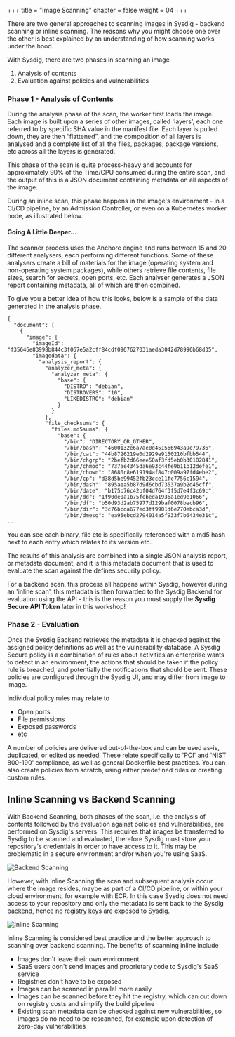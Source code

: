 
+++
title = "Image Scanning"
chapter = false
weight = 04
+++

There are two general approaches to scanning images in Sysdig - backend scanning or inline scanning.  The reasons why you might choose one over the other is best explained by an understanding of how scanning works under the hood.

<!-- <img src=/images/00_introduction/inline_scanning01.png width="50%" height="50%"> -->

<!-- ## Scanning Under the Hood -->

With Sysdig, there are two phases in scanning an image

  1. Analysis of contents
  2. Evaluation against policies and vulnerabilities

### Phase 1 - Analysis of Contents

During the analysis phase of the scan, the worker first loads the image.  Each image is built upon a series of other images, called 'layers', each one referred to by specific SHA value in the manifest file.  Each layer is pulled down, they are then “flattened”, and the composition of all layers is analysed and a complete list of all the files, packages, package versions, etc across all the layers is generated.

This phase of the scan is quite process-heavy and accounts for approximately 90% of the Time/CPU consumed during the entire scan, and the output of this is a JSON document containing metadata on all aspects of the image.

During an inline scan, this phase happens in the image's environment - in a CI/CD pipeline, by an Admission Controller, or even on a Kubernetes worker node, as illustrated below.

#### Going A Little Deeper...

The scanner process uses the Anchore engine and runs between 15 and 20 different analysers, each performing different functions.  Some of these analysers create a bill of materials for the image (operating system and non-operating system packages), while others retrieve file contents, file sizes, search for secrets, open ports, etc.  Each analyser generates a JSON report containing metadata, all of which are then combined.

To give you a better idea of how this looks, below is a sample of the data generated in the analysis phase.

<!-- <details>
<summary>Expand here to view some some sample output to give you some visualisation of how this looks
</summary> -->

    {
      "document": [
        {
          "image": {
            "imageId": "f35646e83998b844c3f067e5a2cff84cdf0967627031aeda3042d78996b68d35",
            "imagedata": {
              "analysis_report": {
                "analyzer_meta": {
                  "analyzer_meta": {
                    "base": {
                      "DISTRO": "debian",
                      "DISTROVERS": "10",
                      "LIKEDISTRO": "debian"
                    }
                  }
                },
                "file_checksums": {
                  "files.md5sums": {
                    "base": {
                      "/bin": "DIRECTORY_OR_OTHER",
                      "/bin/bash": "4600132e6a7ae0d451566943a9e79736",
                      "/bin/cat": "44b8726219e0d2929e9150210bfbb544",
                      "/bin/chgrp": "2befb2d66eee50af3fd5eb0b30102841",
                      "/bin/chmod": "737ae4345da6e93c44fe9b11b12defe1",
                      "/bin/chown": "8680c8e619194af847c009a97fd4ebe2",
                      "/bin/cp": "d38d5be99452fb23cce11fc7756c1594",
                      "/bin/dash": "895aea5b87d9d6cbd73537a9b2d45cff",
                      "/bin/date": "b175b76c42bf04d764f3f5d7e4f3c69c",
                      "/bin/dd": "1f90de0a1b75febeda1936a1ed9e1066",
                      "/bin/df": "b50d93d2ab75977d129baf0078becb96",
                      "/bin/dir": "3c76bcda677ed3ff9901d6e770ebca3d",
                      "/bin/dmesg": "ea95ebcd2794014a5f933f7b6434e31c",
    ...

<!-- </details> -->

You can see each binary, file etc is specifically referenced with a md5 hash next to each entry which relates to its version etc.

The results of this analysis are combined into a single JSON analysis report, or metadata document, and it is this metadata document that is used to evaluate the scan against the defines security policy.

For a backend scan, this process all happens within Sysdig, however during an 'inline scan', this metadata is then forwarded to the Sysdig Backend for evaluation using the API - this is the reason you must supply the **Sysdig Secure API Token** later in this workshop!

### Phase 2 - Evaluation

Once the Sysdig Backend retrieves the metadata it is checked against the assigned policy definitions as well as the vulnerability database.  A Sysdig Secure policy is a combination of rules about activities an enterprise wants to detect in an environment, the actions that should be taken if the policy rule is breached, and potentially the notifications that should be sent.  These policies are configured through the Sysdig UI, and may differ from image to image.

Individual policy rules may relate to

 - Open ports
 - File permissions
 - Exposed passwords
 - etc

A number of policies are delivered out-of-the-box and can be used as-is, duplicated, or edited as needed. These relate specifically to 'PCI' and 'NIST 800-190' compliance, as well as general Dockerfile best practices.  You can also create policies from scratch, using either predefined rules or creating custom rules.


## Inline Scanning vs Backend Scanning

With Backend Scanning, both phases of the scan, i.e. the analysis of contents followed by the evaluation against policies and vulnerabilities, are performed on Sysdig's servers.  This requires that images be transferred to Sysdig to be scanned and evaluated, therefore Sysdig must store your repository's credentials in order to have access to it. This may be problematic in a secure environment and/or when you're using SaaS.

![Backend Scanning](/images/00_introduction/backend_scanning02.png)

However, with Inline Scanning the scan and subsequent analysis occur where the image resides, maybe as part of a CI/CD pipeline, or within your cloud environment, for example with ECR. In this case Sysdig does not need access to your repository and only the metadata is sent back to the Sysdig backend, hence no registry keys are exposed to Sysdig.

![Inline Scanning](/images/00_introduction/inline_scanning03.png)

Inline Scanning is considered best practice and the better approach to scanning over backend scanning.  The benefits of scanning inline include

 - Images don't leave their own environment
 - SaaS users don't send images and proprietary code to Sysdig's SaaS service
 - Registries don't have to be exposed
 - Images can be scanned in parallel more easily
 - Images can be scanned before they hit the registry, which can cut down on registry costs and simplify the build pipeline
 - Existing scan metadata can be checked against new vulnerabilities, so images do no need to be rescanned, for example upon detection of zero-day vulnerabilities
